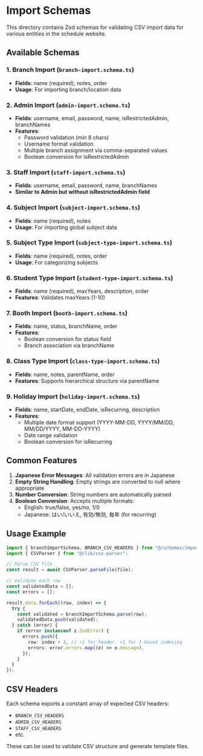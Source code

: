 # Import Schemas

This directory contains Zod schemas for validating CSV import data for various entities in the schedule website.

## Available Schemas

### 1. Branch Import (`branch-import.schema.ts`)

- **Fields**: name (required), notes, order
- **Usage**: For importing branch/location data

### 2. Admin Import (`admin-import.schema.ts`)

- **Fields**: username, email, password, name, isRestrictedAdmin, branchNames
- **Features**:
  - Password validation (min 8 chars)
  - Username format validation
  - Multiple branch assignment via comma-separated values
  - Boolean conversion for isRestrictedAdmin

### 3. Staff Import (`staff-import.schema.ts`)

- **Fields**: username, email, password, name, branchNames
- **Similar to Admin but without isRestrictedAdmin field**

### 4. Subject Import (`subject-import.schema.ts`)

- **Fields**: name (required), notes
- **Usage**: For importing global subject data

### 5. Subject Type Import (`subject-type-import.schema.ts`)

- **Fields**: name (required), notes, order
- **Usage**: For categorizing subjects

### 6. Student Type Import (`student-type-import.schema.ts`)

- **Fields**: name (required), maxYears, description, order
- **Features**: Validates maxYears (1-10)

### 7. Booth Import (`booth-import.schema.ts`)

- **Fields**: name, status, branchName, order
- **Features**:
  - Boolean conversion for status field
  - Branch association via branchName

### 8. Class Type Import (`class-type-import.schema.ts`)

- **Fields**: name, notes, parentName, order
- **Features**: Supports hierarchical structure via parentName

### 9. Holiday Import (`holiday-import.schema.ts`)

- **Fields**: name, startDate, endDate, isRecurring, description
- **Features**:
  - Multiple date format support (YYYY-MM-DD, YYYY/MM/DD, MM/DD/YYYY, MM-DD-YYYY)
  - Date range validation
  - Boolean conversion for isRecurring

## Common Features

1. **Japanese Error Messages**: All validation errors are in Japanese
2. **Empty String Handling**: Empty strings are converted to null where appropriate
3. **Number Conversion**: String numbers are automatically parsed
4. **Boolean Conversion**: Accepts multiple formats:
   - English: true/false, yes/no, 1/0
   - Japanese: はい/いいえ, 有効/無効, 毎年 (for recurring)

## Usage Example

```typescript
import { branchImportSchema, BRANCH_CSV_HEADERS } from "@/schemas/import";
import { CSVParser } from "@/lib/csv-parser";

// Parse CSV file
const result = await CSVParser.parseFile(file);

// Validate each row
const validatedData = [];
const errors = [];

result.data.forEach((row, index) => {
  try {
    const validated = branchImportSchema.parse(row);
    validatedData.push(validated);
  } catch (error) {
    if (error instanceof z.ZodError) {
      errors.push({
        row: index + 2, // +1 for header, +1 for 1-based indexing
        errors: error.errors.map((e) => e.message),
      });
    }
  }
});
```

## CSV Headers

Each schema exports a constant array of expected CSV headers:

- `BRANCH_CSV_HEADERS`
- `ADMIN_CSV_HEADERS`
- `STAFF_CSV_HEADERS`
- etc.

These can be used to validate CSV structure and generate template files.
